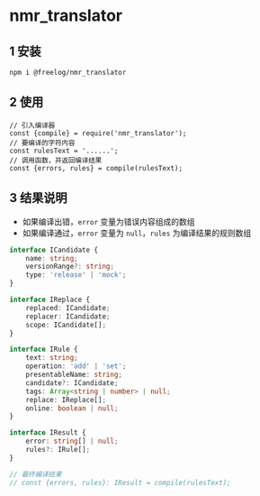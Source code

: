 # nmr_translator

## 1 安装

```
npm i @freelog/nmr_translator
```

## 2 使用

```
// 引入编译器
const {compile} = require('nmr_translator');
// 要编译的字符内容
const rulesText = '......';
// 调用函数，并返回编译结果
const {errors, rules} = compile(rulesText);
```

## 3 结果说明
- 如果编译出错，```error``` 变量为错误内容组成的数组
- 如果编译通过，```error``` 变量为 ```null```，```rules``` 为编译结果的规则数组


```typescript
interface ICandidate {
    name: string;
    versionRange?: string;
    type: 'release' | 'mock';
}

interface IReplace {
    replaced: ICandidate;
    replacer: ICandidate;
    scope: ICandidate[];
}

interface IRule {
    text: string;
    operation: 'add' | 'set';
    presentableName: string;
    candidate?: ICandidate;
    tags: Array<string | number> | null;
    replace: IReplace[];
    online: boolean | null;
}

interface IResult {
    error: string[] | null;
    rules?: IRule[];
}

// 最终编译结果
// const {errors, rules}: IResult = compile(rulesText);
```
